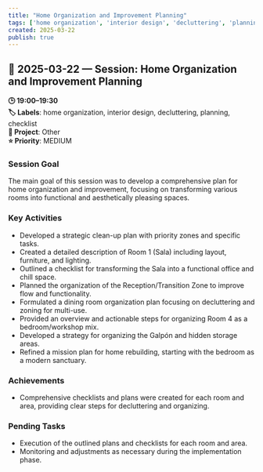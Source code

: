 ```yaml
---
title: "Home Organization and Improvement Planning"
tags: ['home organization', 'interior design', 'decluttering', 'planning', 'checklist']
created: 2025-03-22
publish: true
---
```


## 📅 2025-03-22 — Session: Home Organization and Improvement Planning

**🕒 19:00–19:30**  
**🏷️ Labels**: home organization, interior design, decluttering, planning, checklist  
**📂 Project**: Other  
**⭐ Priority**: MEDIUM  


### Session Goal
The main goal of this session was to develop a comprehensive plan for home organization and improvement, focusing on transforming various rooms into functional and aesthetically pleasing spaces.

### Key Activities
- Developed a strategic clean-up plan with priority zones and specific tasks.
- Created a detailed description of Room 1 (Sala) including layout, furniture, and lighting.
- Outlined a checklist for transforming the Sala into a functional office and chill space.
- Planned the organization of the Reception/Transition Zone to improve flow and functionality.
- Formulated a dining room organization plan focusing on decluttering and zoning for multi-use.
- Provided an overview and actionable steps for organizing Room 4 as a bedroom/workshop mix.
- Developed a strategy for organizing the Galpón and hidden storage areas.
- Refined a mission plan for home rebuilding, starting with the bedroom as a modern sanctuary.

### Achievements
- Comprehensive checklists and plans were created for each room and area, providing clear steps for decluttering and organizing.

### Pending Tasks
- Execution of the outlined plans and checklists for each room and area.
- Monitoring and adjustments as necessary during the implementation phase.
